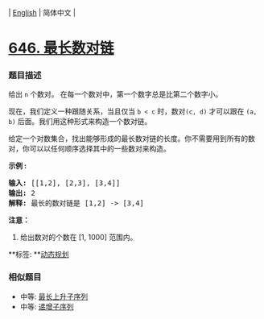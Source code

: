 | [English](README_EN.md) | 简体中文 |

# [646. 最长数对链](https://leetcode-cn.com/problems/maximum-length-of-pair-chain)
 ### 题目描述
<p>给出&nbsp;<code>n</code>&nbsp;个数对。&nbsp;在每一个数对中，第一个数字总是比第二个数字小。</p>

<p>现在，我们定义一种跟随关系，当且仅当&nbsp;<code>b &lt; c</code>&nbsp;时，数对<code>(c, d)</code>&nbsp;才可以跟在&nbsp;<code>(a, b)</code>&nbsp;后面。我们用这种形式来构造一个数对链。</p>

<p>给定一个对数集合，找出能够形成的最长数对链的长度。你不需要用到所有的数对，你可以以任何顺序选择其中的一些数对来构造。</p>

<p><strong>示例 :</strong></p>

<pre>
<strong>输入:</strong> [[1,2], [2,3], [3,4]]
<strong>输出:</strong> 2
<strong>解释:</strong> 最长的数对链是 [1,2] -&gt; [3,4]
</pre>

<p><strong>注意：</strong></p>

<ol>
	<li>给出数对的个数在&nbsp;[1, 1000] 范围内。</li>
</ol>

**标签:	**[动态规划](https://leetcode-cn.com/tag/dynamic-programming) 
 ### 相似题目
- 中等:	[最长上升子序列](https://leetcode-cn.com/problems/longest-increasing-subsequence) 
- 中等:	[递增子序列](https://leetcode-cn.com/problems/increasing-subsequences) 
